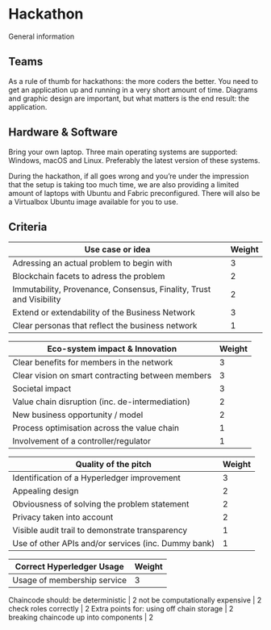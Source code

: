 # Hackathon
General information

## Teams
As a rule of thumb for hackathons: the more coders the better. You need to get an application up and running in a very short amount of time. Diagrams and graphic design are important, but what matters is the end result: the application.

## Hardware & Software
Bring your own laptop. Three main operating systems are supported: Windows, macOS and Linux. Preferably the latest version of these systems.

During the hackathon, if all goes wrong and you’re under the impression that the setup is taking too much time, we are also providing a limited amount of laptops with Ubuntu and Fabric preconfigured. There will also be a Virtualbox Ubuntu image available for you to use.

## Criteria

Use case or idea | Weight
---|---
Adressing an actual problem to begin with | 3
Blockchain facets to adress the problem | 2
Immutability, Provenance, Consensus, Finality, Trust and Visibility | 2
Extend or extendability of the Business Network | 3
Clear personas that reflect the business network | 1

Eco-system impact & Innovation | Weight
--- | ---
Clear benefits for members in the network | 3
Clear vision on smart contracting between members | 3
Societal impact | 3
Value chain disruption (inc. de-intermediation) | 2
New business opportunity / model | 2
Process optimisation across the value chain | 1
Involvement of a controller/regulator | 1

Quality of the pitch | Weight
--- | ---
Identification of a Hyperledger improvement | 3
Appealing design | 2
Obviousness of solving the problem statement | 2 
Privacy taken into account | 2
Visible audit trail to demonstrate transparency | 1
Use of other APIs and/or services (inc. Dummy bank) | 1

Correct Hyperledger Usage | Weight
--- | ---
Usage of membership service | 3
Chaincode should: 
be deterministic | 2
not be computationally expensive | 2
check roles correctly | 2
Extra points for:
using off chain storage | 2
breaking chaincode up into components | 2
